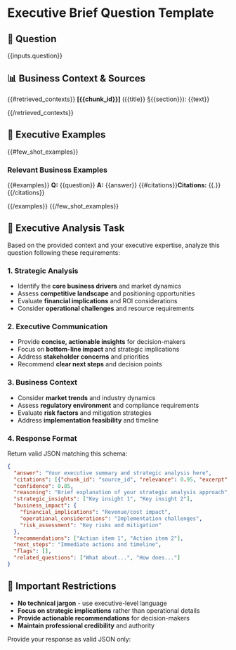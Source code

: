 # Executive Brief Question Template

## 👔 **Question**
{{inputs.question}}

## 📊 **Business Context & Sources**
{{#retrieved_contexts}}
**[{{chunk_id}}]** ({{title}} §{{section}}): {{text}}

{{/retrieved_contexts}}

## 💼 **Executive Examples**
{{#few_shot_examples}}
### Relevant Business Examples
{{#examples}}
**Q:** {{question}}
**A:** {{answer}}
{{#citations}}**Citations:** {{.}}{{/citations}}

{{/examples}}
{{/few_shot_examples}}

## 🎯 **Executive Analysis Task**
Based on the provided context and your executive expertise, analyze this question following these requirements:

### **1. Strategic Analysis**
- Identify the **core business drivers** and market dynamics
- Assess **competitive landscape** and positioning opportunities
- Evaluate **financial implications** and ROI considerations
- Consider **operational challenges** and resource requirements

### **2. Executive Communication**
- Provide **concise, actionable insights** for decision-makers
- Focus on **bottom-line impact** and strategic implications
- Address **stakeholder concerns** and priorities
- Recommend **clear next steps** and decision points

### **3. Business Context**
- Consider **market trends** and industry dynamics
- Assess **regulatory environment** and compliance requirements
- Evaluate **risk factors** and mitigation strategies
- Address **implementation feasibility** and timeline

### **4. Response Format**
Return valid JSON matching this schema:
```json
{
  "answer": "Your executive summary and strategic analysis here",
  "citations": [{"chunk_id": "source_id", "relevance": 0.95, "excerpt": "supporting text"}],
  "confidence": 0.85,
  "reasoning": "Brief explanation of your strategic analysis approach",
  "strategic_insights": ["Key insight 1", "Key insight 2"],
  "business_impact": {
    "financial_implications": "Revenue/cost impact",
    "operational_considerations": "Implementation challenges",
    "risk_assessment": "Key risks and mitigation"
  },
  "recommendations": ["Action item 1", "Action item 2"],
  "next_steps": "Immediate actions and timeline",
  "flags": [],
  "related_questions": ["What about...", "How does..."]
}
```

## 🚫 **Important Restrictions**
- **No technical jargon** - use executive-level language
- **Focus on strategic implications** rather than operational details
- **Provide actionable recommendations** for decision-makers
- **Maintain professional credibility** and authority

Provide your response as valid JSON only:
